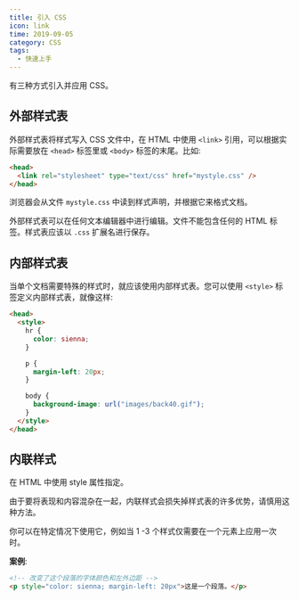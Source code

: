 ```yaml
---
title: 引入 CSS
icon: link
time: 2019-09-05
category: CSS
tags:
  - 快速上手
---
```


有三种方式引入并应用 CSS。

## 外部样式表

外部样式表将样式写入 CSS 文件中，在 HTML 中使用 `<link>` 引用，可以根据实际需要放在 `<head>` 标签里或 `<body>` 标签的末尾。比如:

```html
<head>
  <link rel="stylesheet" type="text/css" href="mystyle.css" />
</head>
```

浏览器会从文件 `mystyle.css` 中读到样式声明，并根据它来格式文档。

外部样式表可以在任何文本编辑器中进行编辑。文件不能包含任何的 HTML 标签。样式表应该以 `.css` 扩展名进行保存。

## 内部样式表

当单个文档需要特殊的样式时，就应该使用内部样式表。您可以使用 `<style>` 标签定义内部样式表，就像这样:

```html
<head>
  <style>
    hr {
      color: sienna;
    }

    p {
      margin-left: 20px;
    }

    body {
      background-image: url("images/back40.gif");
    }
  </style>
</head>
```

## 内联样式

在 HTML 中使用 style 属性指定。

由于要将表现和内容混杂在一起，内联样式会损失掉样式表的许多优势，请慎用这种方法。

你可以在特定情况下使用它，例如当 1 -3 个样式仅需要在一个元素上应用一次时。

**案例**:

```html
<!-- 改变了这个段落的字体颜色和左外边距 -->
<p style="color: sienna; margin-left: 20px">这是一个段落。</p>
```
